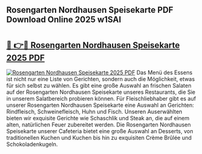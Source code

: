 ## Rosengarten Nordhausen Speisekarte PDF Download Online 2025 w1SAI

# <h2><a href="http://gce7jx.nevu.top/?p=Rosengarten+Nordhausen+Speisekarte">🔗 👉🔴 Rosengarten Nordhausen Speisekarte 2025 PDF</a></h2>

[![Rosengarten Nordhausen Speisekarte 2025 PDF](https://i.imgur.com/dBaPXMq.png)](http://gce7jx.nevu.top/?p=Rosengarten+Nordhausen+Speisekarte)
Das Menü des Essens ist nicht nur eine Liste von Gerichten, sondern auch die Möglichkeit, etwas für sich selbst zu wählen. Es gibt eine große Auswahl an frischen Salaten auf der Rosengarten Nordhausen Speisekarte unseres Restaurants, die Sie in unserem Salatbereich probieren können. Für Fleischliebhaber gibt es auf unserer Rosengarten Nordhausen Speisekarte eine Auswahl an Gerichten: Rindfleisch, Schweinefleisch, Huhn und Fisch. Unseren Auserwählten bieten wir exquisite Gerichte wie Schaschlik und Steak an, die auf einem alten, natürlichen Feuer zubereitet werden. Die Rosengarten Nordhausen Speisekarte unserer Cafeteria bietet eine große Auswahl an Desserts, von traditionellen Kuchen und Kuchen bis hin zu exquisiten Crème Brûlée und Schokoladenkugeln.
